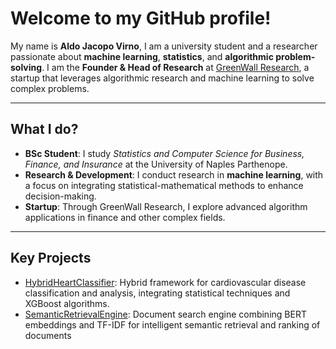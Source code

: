 # Welcome to my GitHub profile!

My name is **Aldo Jacopo Virno**, I am a university student and a researcher passionate about **machine learning**, **statistics**, and **algorithmic problem-solving**.  I am the **Founder & Head of Research** at [GreenWall Research](https://www.linkedin.com/company/greenwall-research), a startup that leverages algorithmic research and machine learning to solve complex problems.

---

## What I do?

- **BSc Student**: I study *Statistics and Computer Science for Business, Finance, and Insurance* at the University of Naples Parthenope.  
- **Research & Development**: I conduct research in **machine learning**, with a focus on integrating statistical-mathematical methods to enhance decision-making.   
- **Startup**: Through GreenWall Research, I explore advanced algorithm applications in finance and other complex fields.

---

## Key Projects

- [HybridHeartClassifier](https://github.com/aldojacopovirno/HybridHeartClassifier): Hybrid framework for cardiovascular disease classification and analysis, integrating statistical techniques and XGBoost algorithms.
- [SemanticRetrievalEngine](https://github.com/aldojacopovirno/SemanticRetrievalEngine): Document search engine combining BERT embeddings and TF-IDF for intelligent semantic retrieval and ranking of documents
